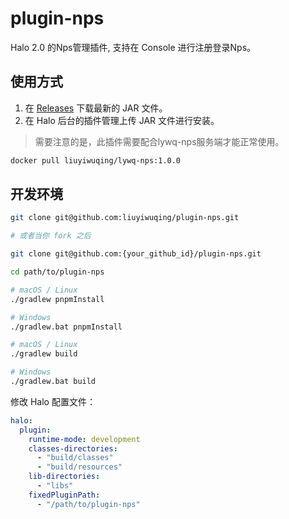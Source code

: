 # plugin-nps

Halo 2.0 的Nps管理插件, 支持在 Console 进行注册登录Nps。

## 使用方式

1. 在 [Releases](https://github.com/liuyiwuqing/plugin-nps/releases) 下载最新的 JAR 文件。
2. 在 Halo 后台的插件管理上传 JAR 文件进行安装。

> 需要注意的是，此插件需要配合lywq-nps服务端才能正常使用。

```bash
docker pull liuyiwuqing/lywq-nps:1.0.0
```

## 开发环境

```bash
git clone git@github.com:liuyiwuqing/plugin-nps.git

# 或者当你 fork 之后

git clone git@github.com:{your_github_id}/plugin-nps.git
```

```bash
cd path/to/plugin-nps
```

```bash
# macOS / Linux
./gradlew pnpmInstall

# Windows
./gradlew.bat pnpmInstall
```

```bash
# macOS / Linux
./gradlew build

# Windows
./gradlew.bat build
```

修改 Halo 配置文件：

```yaml
halo:
  plugin:
    runtime-mode: development
    classes-directories:
      - "build/classes"
      - "build/resources"
    lib-directories:
      - "libs"
    fixedPluginPath:
      - "/path/to/plugin-nps"
```
